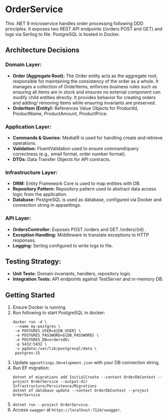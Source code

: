 # OrderService
This .NET 9 microservice handles order processing following DDD principles. It exposes two REST API
endpoints (/orders POST and GET) and logs via Serilog to file. PostgreSQL is hosted in
Docker.
## Architecture Decisions
### Domain Layer:
- **Order (Aggregate Root):** The Order entity acts as the aggregate root, responsible for maintaining
the consistency of the order as a whole. It manages a collection of OrderItems, enforces business
rules such as ensuring all items are in stock and ensures no external
component can modify child entities directly. It provides behavior for creating orders and adding/
removing items while ensuring invariants are preserved.
- **OrderItem (Entity):** References Value Objects for ProductId, ProductName, ProductAmount,
ProductPrice.
### Application Layer:
- **Commands & Queries:** MediatR is used for handling create and retrieve operations.
- **Validation:** FluentValidation used to ensure command/query correctness (e.g., email format, order number format).
- **DTOs:** Data Transfer Objects for API contracts.
### Infrastructure Layer:
- **ORM:** Entity Framework Core is used to map entities with DB.
- **Repository Pattern:** Repository pattern used to abstract data access logic from the application.
- **Database:** PostgreSQL is used as database, configured via Docker and connection string in appsettings.
### API Layer:
- **OrdersController:** Exposes POST /orders and GET /orders/{id} .
- **Exception Handling:** Middleware to translate exceptions to HTTP responses.
- **Logging:** Serilog configured to write logs to file.
## Testing Strategy:
- **Unit Tests:**  Domain invariants, handlers, repository logic.
- **Integration Tests:** API endpoints against TestServer and in-memory DB.
## Getting Started
1. Ensure Docker is running.
2. Run following to start PostgreSQL in docker:
   ```
   docker run -d \
    --name my-postgres \
    -e POSTGRES_USER=${DB_USER} \
    -e POSTGRES_PASSWORD=${DB_PASSWORD} \
    -e POSTGRES_DB=ordersdb\
    -p 5432:5432 \
    -v pgdata:/var/lib/postgresql/data \
    postgres:15
4. Update `appsettings.Development.json` with your DB connection string.
5. Run EF migration:
   ```
   dotnet ef migrations add InitialCreate --context OrderDbContext --project OrderService --output-dir Infrastructure/Persistence/Migrations
   dotnet ef database update --context OrderDbContext --project OrderService
7. `dotnet run --project OrderService`.
8. Access `swagger` at `https://localhost:7124/swagger`.
